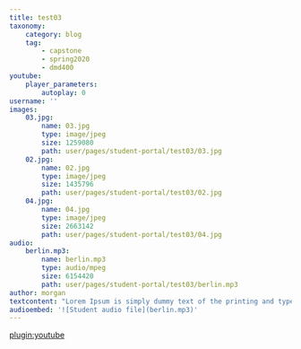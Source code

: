```yaml
---
title: test03
taxonomy:
    category: blog
    tag:
        - capstone
        - spring2020
        - dmd400
youtube:
    player_parameters:
        autoplay: 0
username: ''
images:
    03.jpg:
        name: 03.jpg
        type: image/jpeg
        size: 1259080
        path: user/pages/student-portal/test03/03.jpg
    02.jpg:
        name: 02.jpg
        type: image/jpeg
        size: 1435796
        path: user/pages/student-portal/test03/02.jpg
    04.jpg:
        name: 04.jpg
        type: image/jpeg
        size: 2663142
        path: user/pages/student-portal/test03/04.jpg
audio:
    berlin.mp3:
        name: berlin.mp3
        type: audio/mpeg
        size: 6154420
        path: user/pages/student-portal/test03/berlin.mp3
author: morgan
textcontent: "Lorem Ipsum is simply dummy text of the printing and typesetting industry. Lorem Ipsum has been the industry's standard dummy text ever since the 1500s, when an unknown printer took a galley of type and scrambled it to make a type specimen book. It has survived not only five centuries, but also the leap into electronic typesetting, remaining essentially unchanged. It was popularised in the 1960s with the release of Letraset sheets containing Lorem Ipsum passages, and more recently with desktop publishing software like Aldus PageMaker including versions of Lorem Ipsum.Lorem Ipsum is simply dummy text of the printing and typesetting industry. Lorem Ipsum has been the industry's standard dummy text ever since the 1500s, when an unknown printer took a galley of type and scrambled it to make a type specimen book. It has survived not only five centuries, but also the leap into electronic typesetting, remaining essentially unchanged. It was popularised in the 1960s with the release of Letraset sheets containing Lorem Ipsum passages, and more recently with desktop publishing software like Aldus PageMaker including versions of Lorem Ipsum.Lorem Ipsum is simply dummy text of the printing and typesetting industry. Lorem Ipsum has been the industry's standard dummy text ever since the 1500s, when an unknown printer took a galley of type and scrambled it to make a type specimen book. It has survived not only five centuries, but also the leap into electronic typesetting, remaining essentially unchanged. It was popularised in the 1960s with the release of Letraset sheets containing Lorem Ipsum passages, and more recently with desktop publishing software like Aldus PageMaker including versions of Lorem Ipsum.\n\n\n\n"
audioembed: '![Student audio file](berlin.mp3)'
---
```


[plugin:youtube](https://www.youtube.com/watch?v=fJC92FyMifI)